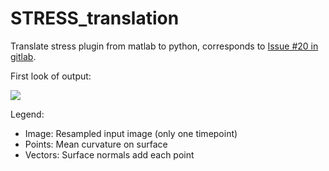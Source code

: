 # STRESS_translation
Translate stress plugin from matlab to python, corresponds to [Issue #20 in gitlab](https://gitlab.mn.tu-dresden.de/bia-pol/projects/-/issues/20).

First look of output:

![](https://github.com/BiAPoL/STRESS_translation/blob/main/plots/screenshot.png)

Legend:
- Image: Resampled input image (only one timepoint)
- Points: Mean curvature on surface
- Vectors: Surface normals add each point

